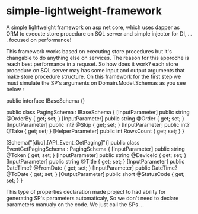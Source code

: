 # simple-lightweight-framework
A simple lightweight framework on asp net core, which uses dapper as ORM to execute store procedure on SQL server and simple injector for DI, ... . focused on performance!

This framework works based on executing store procedures but it's changable to do anything else on services. The reason for this approche
is reach best performance in a requset. So how does it work? each store procedure on SQL server may has some input and output arguments
that make store procedure structure. On this framework for the first step we must simulate the SP's arguments on Domain.Model.Schemas as
you see below :

public interface IBaseSchema {}

public class PagingSchema : IBaseSchema {
  [InputParameter]
  public string @OrderBy { get; set; }
  [InputParameter]
  public string @Order { get; set; }
  [InputParameter]
  public int? @Skip { get; set; }
  [InputParameter]
  public int? @Take { get; set; }
  [HelperParameter]
  public int RowsCount { get; set; }
}

[Schema("[dbo].[API_Event_GetPaging]")]
public class EventGetPagingSchema : PagingSchema
{
  [InputParameter]
  public string @Token { get; set; }
  [InputParameter]
  public string @DeviceId { get; set; }
  [InputParameter]
  public string @Title { get; set; }
  [InputParameter]
  public DateTime? @FromDate { get; set; }
  [InputParameter]
  public DateTime? @ToDate { get; set; }
  [OutputParameter]
  public short @StatusCode { get; set; }
}

  This type of properties declaration made project to had ability for generating SP's parameters automaticaly, So we don't need to
  declare parameters manualy on the code. We just call the SPs ...
